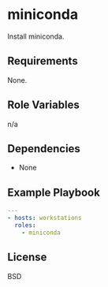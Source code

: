 # miniconda

Install miniconda.

## Requirements

None.

## Role Variables

n/a

## Dependencies

* None

## Example Playbook

```yml
---
- hosts: workstations
  roles:
    - miniconda
```

## License

BSD
